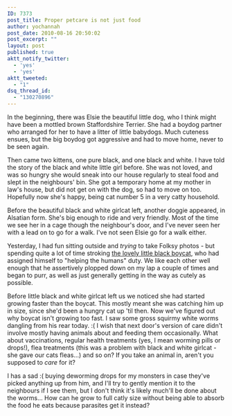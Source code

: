 ```yaml
---
ID: 7373
post_title: Proper petcare is not just food
author: yochannah
post_date: 2010-08-16 20:50:02
post_excerpt: ""
layout: post
published: true
aktt_notify_twitter:
  - 'yes'
  - 'yes'
aktt_tweeted:
  - "1"
dsq_thread_id:
  - "130270896"
---
```

In the beginning, there was Elsie the beautiful little dog, who I think might have been a mottled brown Staffordshire Terrier. She had a boydog partner who arranged for her to have a litter of little babydogs. Much cuteness ensues, but the big boydog got aggressive and had to move home, never to be seen again.

Then came two kittens, one pure black, and one black and white. I have told the story of the black and white little girl before. She was not loved, and was so hungry she would sneak into our house regularly to steal food and slept in the neighbours' bin. She got a temporary home at my mother in law's house, but did not get on with the dog, so had to move on too. Hopefully now she's happy, being cat number 5 in a very catty household.

Before the beautiful black and white girlcat left, another doggie appeared, in Alsatian form. She's big enough to ride and very friendly. Most of the time we see her in a cage though the neighbour's door, and I've never seen her with a lead on to go for a walk. I've not seen Elsie go for a walk either. 

Yesterday, I had fun sitting outside and *trying* to take Folksy photos - but spending quite a lot of time stroking <a href="http://picasaweb.google.com/yochannah/NextdoorSnosk#">the lovely little black boycat</a>, who had assigned himself to "helping the humans" duty. We like each other well enough that he assertively plopped down on my lap a couple of times and began to purr, as well as just generally getting in the way as cutely as possible.

Before little black and white girlcat left us we noticed she had started growing faster than the boycat. This mostly meant she was catching him up in size, since she'd been a hungry cat up 'til then. Now we've figured out why boycat isn't growing too fast. I saw some gross squirmy white worms dangling from his rear today. :( I wish that next door's version of care didn't involve mostly having animals about and feeding them occasionally. What about vaccinations, regular health treatments (yes, I mean worming pills or drops!), flea treatments (this was a problem with black and white girlcat - she gave our cats fleas...) and so on? If you take an animal in, aren't you supposed to *care* for it?

I has a sad :( buying deworming drops for my monsters in case they've picked anything up from him, and I'll try to gently mention it to the neighbours if I see them, but I don't think it's likely much'll be done about the worms... How can he grow to full catly size without being able to absorb the food he eats because parasites get it instead?